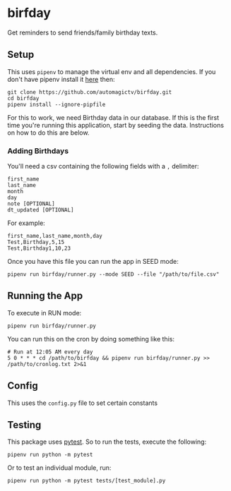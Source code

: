 # birfday

Get reminders to send friends/family birthday texts.

## Setup

This uses `pipenv` to manage the virtual env and all dependencies. If you don't have pipenv install it [here](https://pypi.org/project/pipenv/) then:

```
git clone https://github.com/automagictv/birfday.git
cd birfday
pipenv install --ignore-pipfile
```

For this to work, we need Birthday data in our database. If this is the first time you're running this application, start by seeding the data. Instructions on how to do this are below.

### Adding Birthdays

You'll need a csv containing the following fields with a `,` delimiter:

```
first_name
last_name
month
day
note [OPTIONAL]
dt_updated [OPTIONAL]
```

For example:

```
first_name,last_name,month,day
Test,Birthday,5,15
Test,Birthday1,10,23
```

Once you have this file you can run the app in SEED mode:

```
pipenv run birfday/runner.py --mode SEED --file "/path/to/file.csv"
```

## Running the App

To execute in RUN mode:

```
pipenv run birfday/runner.py
```

You can run this on the cron by doing something like this:

```
# Run at 12:05 AM every day
5 0 * * * cd /path/to/birfday && pipenv run birfday/runner.py >> /path/to/cronlog.txt 2>&1
```

## Config

This uses the `config.py` file to set certain constants

## Testing

This package uses [pytest](https://docs.pytest.org/en/stable/). So to run the tests, execute the following:

```
pipenv run python -m pytest
```

Or to test an individual module, run:

```
pipenv run python -m pytest tests/[test_module].py
```
